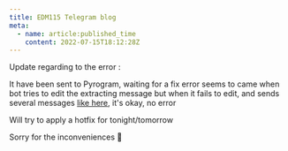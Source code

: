 ```yaml
---
title: EDM115 Telegram blog
meta:
  - name: article:published_time
    content: 2022-07-15T18:12:28Z
---
```


Update regarding to the error :

It have been sent to Pyrogram, waiting for a fix
error seems to came when bot tries to edit the extracting message
but when it fails to edit, and sends several messages [like here](/img/blog/2022/07-15-several-messages.webp), it's okay, no error

Will try to apply a hotfix for tonight/tomorrow

Sorry for the inconveniences 🥺
